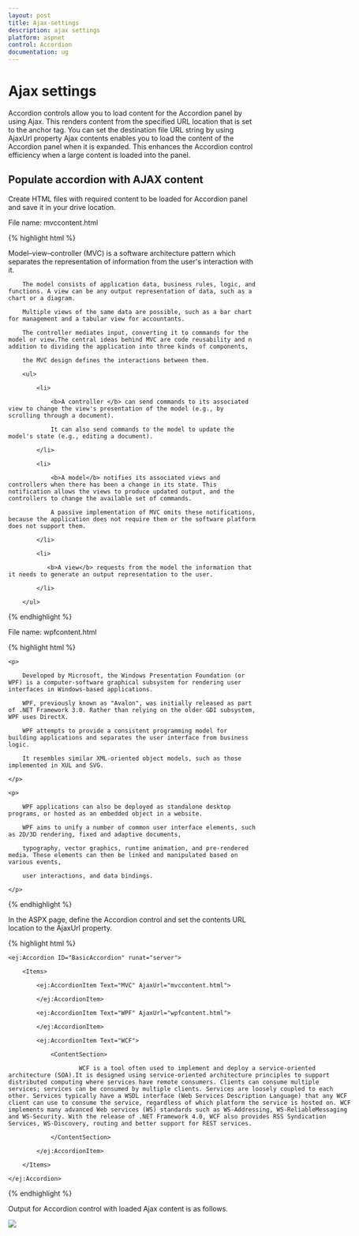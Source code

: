 ```yaml
---
layout: post
title: Ajax-settings
description: ajax settings
platform: aspnet
control: Accordion 
documentation: ug
---
```


# Ajax settings

Accordion controls allow you to load content for the Accordion panel by using Ajax. This renders content from the specified URL location that is set to the anchor tag. You can set the destination file URL string by using AjaxUrl property Ajax contents enables you to load the content of the Accordion panel when it is expanded. This enhances the Accordion control efficiency when a large content is loaded into the panel.

## Populate accordion with AJAX content

Create HTML files with required content to be loaded for Accordion panel and save it in your drive location. 

File name: mvccontent.html

{% highlight html %}

   <p>Model–view–controller (MVC) is a software architecture pattern which separates the representation of information from the user's interaction with it.

        The model consists of application data, business rules, logic, and functions. A view can be any output representation of data, such as a chart or a diagram. 

        Multiple views of the same data are possible, such as a bar chart for management and a tabular view for accountants. 

        The controller mediates input, converting it to commands for the model or view.The central ideas behind MVC are code reusability and n addition to dividing the application into three kinds of components, 

        the MVC design defines the interactions between them.

        <ul>

            <li>

                <b>A controller </b> can send commands to its associated view to change the view's presentation of the model (e.g., by scrolling through a document). 

                It can also send commands to the model to update the model's state (e.g., editing a document).

            </li>

            <li>

                <b>A model</b> notifies its associated views and controllers when there has been a change in its state. This notification allows the views to produce updated output, and the controllers to change the available set of commands. 

                A passive implementation of MVC omits these notifications, because the application does not require them or the software platform does not support them.

            </li>

            <li>

               <b>A view</b> requests from the model the information that it needs to generate an output representation to the user.

            </li>

        </ul>

</p>





{% endhighlight %}

File name: wpfcontent.html

{% highlight html %}

    <p>

        Developed by Microsoft, the Windows Presentation Foundation (or WPF) is a computer-software graphical subsystem for rendering user interfaces in Windows-based applications. 

        WPF, previously known as "Avalon", was initially released as part of .NET Framework 3.0. Rather than relying on the older GDI subsystem, WPF uses DirectX. 

        WPF attempts to provide a consistent programming model for building applications and separates the user interface from business logic. 

        It resembles similar XML-oriented object models, such as those implemented in XUL and SVG.

    </p>

    <p>

        WPF applications can also be deployed as standalone desktop programs, or hosted as an embedded object in a website. 

        WPF aims to unify a number of common user interface elements, such as 2D/3D rendering, fixed and adaptive documents, 

        typography, vector graphics, runtime animation, and pre-rendered media. These elements can then be linked and manipulated based on various events, 

        user interactions, and data bindings.

    </p>





{% endhighlight %}



In the ASPX page, define the Accordion control and set the contents URL location to the AjaxUrl property.

{% highlight html %}



<div style="width: 700px;">

    <ej:Accordion ID="BasicAccordion" runat="server">

        <Items>

            <ej:AccordionItem Text="MVC" AjaxUrl="mvccontent.html">

            </ej:AccordionItem>

            <ej:AccordionItem Text="WPF" AjaxUrl="wpfcontent.html">

            </ej:AccordionItem>

            <ej:AccordionItem Text="WCF">

                <ContentSection>

                        WCF is a tool often used to implement and deploy a service-oriented architecture (SOA).It is designed using service-oriented architecture principles to support distributed computing where services have remote consumers. Clients can consume multiple services; services can be consumed by multiple clients. Services are loosely coupled to each other. Services typically have a WSDL interface (Web Services Description Language) that any WCF client can use to consume the service, regardless of which platform the service is hosted on. WCF implements many advanced Web services (WS) standards such as WS-Addressing, WS-ReliableMessaging and WS-Security. With the release of .NET Framework 4.0, WCF also provides RSS Syndication Services, WS-Discovery, routing and better support for REST services.

                </ContentSection>

            </ej:AccordionItem>

        </Items>

    </ej:Accordion>

</div>



{% endhighlight %}



Output for Accordion control with loaded Ajax content is as follows.

![](Ajax-settings_images/Ajax-settings_img1.png) 



